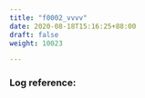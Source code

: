 ```yaml
---
title: "f0002_vvvv"
date: 2020-08-18T15:16:25+88:00
draft: false
weight: 10023

---
```


### Log reference: <no value>

```
